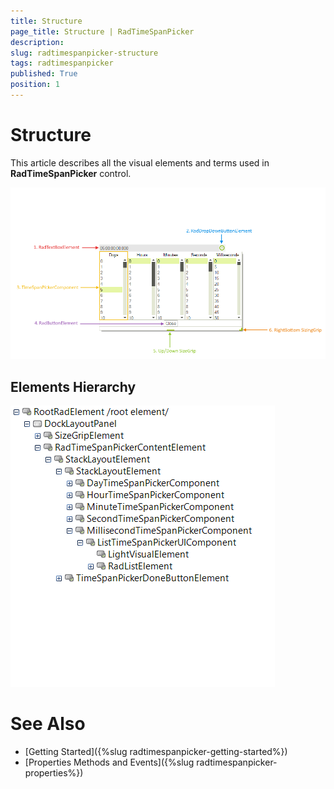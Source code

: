 ```yaml
---
title: Structure
page_title: Structure | RadTimeSpanPicker
description:  
slug: radtimespanpicker-structure
tags: radtimespanpicker
published: True
position: 1
---
```


# Structure

This article describes all the visual elements and terms used in __RadTimeSpanPicker__ control.


![radtimespanpicker-structure001](images/radtimespanpicker-structure001.png)


## Elements Hierarchy

![radtimespanpicker-structure002](images/radtimespanpicker-structure002.png)


# See Also

 * [Getting Started]({%slug radtimespanpicker-getting-started%})
 * [Properties Methods and Events]({%slug radtimespanpicker-properties%})
